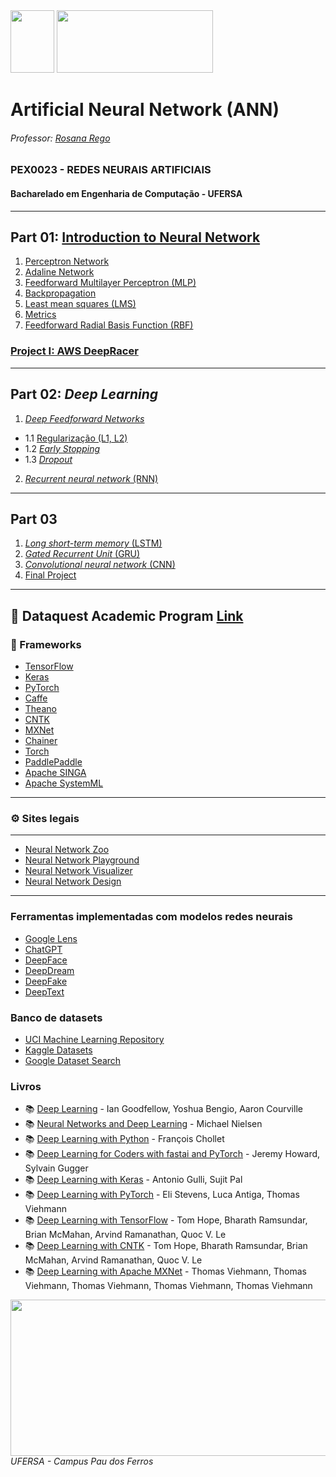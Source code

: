 <div>

  <img src="https://github.com/roscibely/algorithms-and-data-structure/blob/main/root/Ufersa.png" width="70" height="100">
   <img src="https://josecastillolema.github.io/assets/images/posts/2020-07-09-aws-academy/01.png" width="250" height="100">
</div>


#  Artificial Neural Network (ANN)

###### Professor: [Rosana Rego](https://github.com/roscibely)

### PEX0023 - REDES NEURAIS ARTIFICIAIS
#### Bacharelado em Engenharia de Computação - UFERSA
---
## Part 01: [Introduction to Neural Network](https://github.com/roscibely/neural_networks/tree/develop/unidadeI) 
1. [Perceptron Network](https://github.com/roscibely/neural_networks/tree/develop/unidadeI/perceptron)
2. [Adaline Network](https://github.com/roscibely/neural_networks/blob/develop/unidadeI/adaline.py)
3. [Feedforward Multilayer Perceptron (MLP)](https://github.com/roscibely/neural_networks/tree/develop/unidadeI/mlp)
4. [Backpropagation](https://github.com/roscibely/neural_networks/blob/develop/unidadeI/backpropagation.md)
5. [Least mean squares (LMS)]()
6. [Metrics](https://github.com/roscibely/neural_networks/tree/develop/unidadeI/metricas) 
7. [Feedforward Radial Basis Function (RBF)](https://github.com/roscibely/neural_networks/blob/develop/unidadeI/radial_basis_function.py)

### [Project I: AWS DeepRacer](https://github.com/roscibely/neural_networks/blob/main/unidadeI/racer.md)
---
## Part 02: _Deep Learning_ 
1. [_Deep Feedforward Networks_](https://github.com/roscibely/neural_networks/tree/develop/unidadeII)
- 1.1 [Regularização (L1, L2)](https://github.com/roscibely/neural_networks/tree/develop/unidadeII/regularizacao)
- 1.2 [_Early Stopping_](https://github.com/roscibely/neural_networks/tree/develop/unidadeII/otmizacao)
- 1.3 [_Dropout_](https://github.com/roscibely/neural_networks/blob/main/unidadeII/otmizacao/dropout.md) 
2. [_Recurrent neural network_ (RNN)](https://github.com/roscibely/neural_networks/tree/develop/unidadeII/rnn)
---
## Part 03
1. [_Long short-term memory_ (LSTM)](https://github.com/roscibely/neural_networks/blob/develop/unidadeII/rnn/lstm.md)
2. [_Gated Recurrent Unit_ (GRU)](https://github.com/roscibely/neural_networks/blob/develop/unidadeII/rnn/gru.md)
3. [_Convolutional neural network_ (CNN)](https://github.com/roscibely/neural_networks/tree/develop/unidadeII/cnn)
4. [Final Project](https://github.com/roscibely/neural_networks/blob/develop/projetos.md)
---
🤜 Dataquest Academic Program [Link](https://www.dataquest.io/course/deep-learning-fundamentals/)
---
### 🦾 Frameworks 

* [TensorFlow](https://www.tensorflow.org/)
* [Keras](https://keras.io/)
* [PyTorch](https://pytorch.org/)
* [Caffe](http://caffe.berkeleyvision.org/)
* [Theano](http://deeplearning.net/software/theano/)
* [CNTK](https://docs.microsoft.com/en-us/cognitive-toolkit/)
* [MXNet](https://mxnet.apache.org/)
* [Chainer](https://chainer.org/)
* [Torch](http://torch.ch/)
* [PaddlePaddle](http://www.paddlepaddle.org/)
* [Apache SINGA](http://singa.apache.org/)
* [Apache SystemML](https://systemml.apache.org/)
---
### ⚙️ Sites legais 
---
* [Neural Network Zoo](http://www.asimovinstitute.org/neural-network-zoo/)
* [Neural Network Playground](https://playground.tensorflow.org/)
* [Neural Network Visualizer](http://alexlenail.me/NN-SVG/index.html)
* [Neural Network Design](http://www.heatonresearch.com/aifh/vol1/v1_3_1_neural_network_design.html)
---
### Ferramentas implementadas com modelos redes neurais

* [Google Lens](https://lens.google.com/)
* [ChatGPT](https://openai.com/blog/chatgpt/)
* [DeepFace](https://research.fb.com/publications/deepface-closing-the-gap-to-human-level-performance-in-face-verification/)
* [DeepDream](https://ai.googleblog.com/2015/06/inceptionism-going-deeper-into-neural.html)
* [DeepFake](https://www.youtube.com/watch?v=QH9t00Tg0EA)
* [DeepText](https://deep-text.readthedocs.io/en/latest/)




### Banco de datasets

* [UCI Machine Learning Repository](https://archive.ics.uci.edu/ml/index.php)
* [Kaggle Datasets](https://www.kaggle.com/datasets)
* [Google Dataset Search](https://toolbox.google.com/datasetsearch)


### Livros 

* 📚  [Deep Learning](http://www.deeplearningbook.org/) - Ian Goodfellow, Yoshua Bengio, Aaron Courville
* 📚  [Neural Networks and Deep Learning](http://neuralnetworksanddeeplearning.com/) - Michael Nielsen
* 📚  [Deep Learning with Python](https://www.manning.com/books/deep-learning-with-python) - François Chollet
* 📚  [Deep Learning for Coders with fastai and PyTorch](https://www.amazon.com/Deep-Learning-Coders-fastai-PyTorch/dp/1492045527) - Jeremy Howard, Sylvain Gugger
* 📚  [Deep Learning with Keras](https://www.amazon.com/Deep-Learning-Keras-Powerful-Python/dp/178646294X) - Antonio Gulli, Sujit Pal
* 📚  [Deep Learning with PyTorch](https://www.amazon.com/Deep-Learning-PyTorch-Applications-Production/dp/1491989386) - Eli Stevens, Luca Antiga, Thomas Viehmann
* 📚  [Deep Learning with TensorFlow](https://www.amazon.com/Deep-Learning-TensorFlow-Scalable-Implementations/dp/1491989386) - Tom Hope, Bharath Ramsundar, Brian McMahan, Arvind Ramanathan, Quoc V. Le
* 📚  [Deep Learning with CNTK](https://www.amazon.com/Deep-Learning-CNTK-Scalable-Implementations/dp/1491989386) - Tom Hope, Bharath Ramsundar, Brian McMahan, Arvind Ramanathan, Quoc V. Le
* 📚  [Deep Learning with Apache MXNet](https://www.amazon.com/Deep-Learning-Apache-MXNet-Scalable/dp/1491989386) - Thomas Viehmann, Thomas Viehmann, Thomas Viehmann, Thomas Viehmann, Thomas Viehmann






<div>
  <img src="https://github.com/roscibely/algorithms-and-data-structure/blob/develop/root/ufersa.jpg" width="700" height="250">
</div>
<i>UFERSA - Campus Pau dos Ferros</i>

